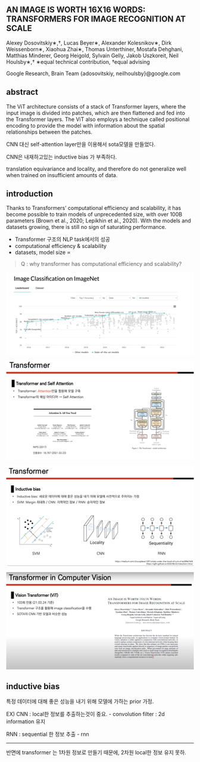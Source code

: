 ## AN IMAGE IS WORTH 16X16 WORDS: TRANSFORMERS FOR IMAGE RECOGNITION AT SCALE

Alexey Dosovitskiy∗,†, Lucas Beyer∗, Alexander Kolesnikov∗, Dirk Weissenborn∗, Xiaohua Zhai∗, Thomas Unterthiner, Mostafa Dehghani, Matthias Minderer,
Georg Heigold, Sylvain Gelly, Jakob Uszkoreit, Neil Houlsby∗,† ∗equal technical contribution, †equal advising

Google Research, Brain Team {adosovitskiy, neilhoulsby}@google.com

## abstract 

The ViT architecture consists of a stack of Transformer layers, where the input image is divided into patches, which are then flattened and fed into the Transformer layers. The ViT also employs a technique called positional encoding to provide the model with information about the spatial relationships between the patches.

CNN 대신 self-attention layer만을 이용해서 sota모델을 만들었다.

CNN은 내재하고있는 inductive bias 가 부족하다.

translation equivariance and locality, and therefore do not generalize well when trained on insufficient amounts of data.


## introduction

Thanks to Transformers’ computational efficiency and scalability, it has become possible to train models of unprecedented size, with over 100B parameters (Brown et al., 2020; Lepikhin et al., 2020). With the models and datasets growing, there is still no sign of saturating performance.

- Transformer 구조의 NLP task에서의 성공
- computational efficiency & scalability
- datasets, model size $\propto$
>Q : why transformer has computational efficiency and scalability?

![Alt text](image-12.png)

![Alt text](image-9.png)

![Alt text](image-10.png)

![Alt text](image-11.png)

## inductive bias 

특정 데이터에 대해 좋은 성능을 내기 위해 모델에 가하는 prior 가정.

EX) CNN : local한 정보를 추출하는것이 중요. - convolution filter : 2d information 유지

RNN : sequential 한 정보 추출 - rnn

---
반면에 transformer 는 1차원 정보로 만들기 때문에, 2차원 local한 정보 유지 못하.

